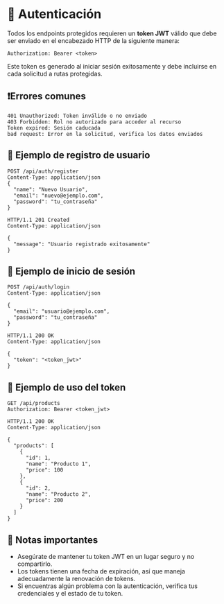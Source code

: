 # 🔐 Autenticación

Todos los endpoints protegidos requieren un **token JWT** válido que debe ser enviado en el encabezado HTTP de la siguiente manera:

```http
Authorization: Bearer <token>
```

Este token es generado al iniciar sesión exitosamente y debe incluirse en cada solicitud a rutas protegidas.

## ❗Errores comunes

```text
401 Unauthorized: Token inválido o no enviado
403 Forbidden: Rol no autorizado para acceder al recurso
Token expired: Sesión caducada
bad request: Error en la solicitud, verifica los datos enviados
```

## 🚀 Ejemplo de registro de usuario

```http
POST /api/auth/register
Content-Type: application/json
{
  "name": "Nuevo Usuario",
  "email": "nuevo@ejemplo.com",
  "password": "tu_contraseña"
}
```

```http
HTTP/1.1 201 Created
Content-Type: application/json

{
  "message": "Usuario registrado exitosamente"
}
```

## 📝 Ejemplo de inicio de sesión

```http
POST /api/auth/login
Content-Type: application/json

{
  "email": "usuario@ejemplo.com",
  "password": "tu_contraseña"
}
```

```http
HTTP/1.1 200 OK
Content-Type: application/json

{
  "token": "<token_jwt>"
}
```

## 📜 Ejemplo de uso del token

```http
GET /api/products
Authorization: Bearer <token_jwt>
```

```http
HTTP/1.1 200 OK
Content-Type: application/json

{
  "products": [
    {
      "id": 1,
      "name": "Producto 1",
      "price": 100
    },
    {
      "id": 2,
      "name": "Producto 2",
      "price": 200
    }
  ]
}
```

## 📌 Notas importantes

- Asegúrate de mantener tu token JWT en un lugar seguro y no compartirlo.
- Los tokens tienen una fecha de expiración, así que maneja adecuadamente la renovación de tokens.
- Si encuentras algún problema con la autenticación, verifica tus credenciales y el estado de tu token.
